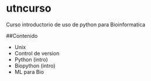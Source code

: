 # utncurso
Curso introductorio de uso de python para Bioinformatica

##Contenido

- Unix
- Control de version
- Python (intro)
- Biopython (intro)
- ML para Bio
